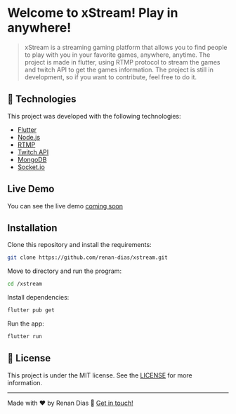 # Welcome to xStream! Play in anywhere!
>xStream is a streaming gaming platform that allows you to find people to play with you in your favorite games, anywhere, anytime. The project is made in flutter, using RTMP protocol to stream the games and twitch API to get the games information. The project is still in development, so if you want to contribute, feel free to do it.

## :rocket: Technologies
This project was developed with the following technologies:
- [Flutter](https://flutter.dev/)
- [Node.js](https://nodejs.org/en/)
- [RTMP](https://obsproject.com/forum/resources/how-to-set-up-your-own-private-rtmp-server-using-nginx.50/)
- [Twitch API](https://dev.twitch.tv/docs/api/)
- [MongoDB](https://www.mongodb.com/)
- [Socket.io](https://socket.io/)

## Live Demo
You can see the live demo [coming soon](#)

## Installation

Clone this repository and install the requirements:

```sh
git clone https://github.com/renan-dias/xstream.git
```

Move to directory and run the program:

```sh
cd /xstream
```

Install dependencies:

```sh
flutter pub get
```

Run the app:

```sh
flutter run
```

## :memo: License

This project is under the MIT license. See the [LICENSE](LICENSE) for more information.

---

Made with ♥ by Renan Dias :wave: [Get in touch!](https://www.linkedin.com/in/rdpb/)
